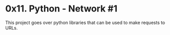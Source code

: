 # 0x11. Python - Network #1

This project goes over python libraries that can be used to make requests to URLs.
